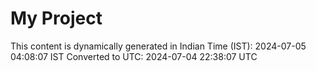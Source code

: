 # My Project

This content is dynamically generated in Indian Time (IST): 2024-07-05 04:08:07 IST
Converted to UTC: 2024-07-04 22:38:07 UTC
